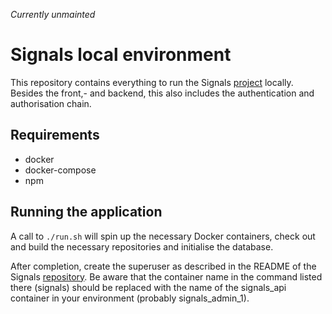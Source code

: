 *Currently unmainted*

# Signals local environment
This repository contains everything to run the Signals [project][signals_repo] locally. Besides
the front,- and backend, this also includes the authentication and authorisation chain.


## Requirements

- docker
- docker-compose
- npm

## Running the application 

A call to ```./run.sh``` will spin up the necessary Docker containers, check out and build the
necessary repositories and initialise the database.

After completion, create the superuser as described in the README of the
Signals [repository][signals_repo]. Be aware that the container name in the command listed there
(signals) should be replaced with the name of the signals_api container in your environment
(probably signals_admin_1).


[signals_repo]: https://github.com/Amsterdam/signals
